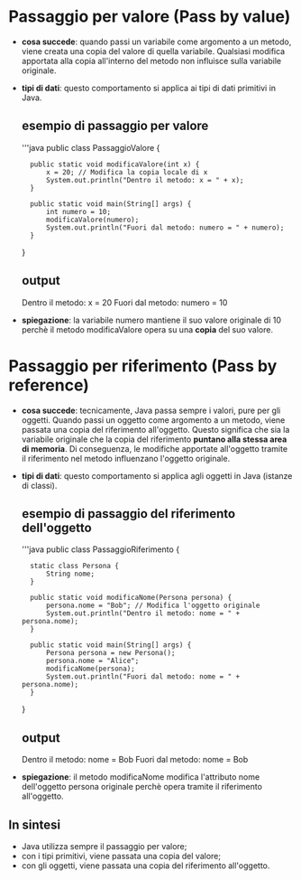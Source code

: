 # Passaggio per valore (Pass by value)
* **cosa succede**: quando passi un variabile come argomento a un metodo, viene creata una copia del valore di quella variabile. Qualsiasi modifica apportata alla copia all'interno del metodo non influisce sulla variabile originale.
* **tipi di dati**: questo comportamento si applica ai tipi di dati primitivi in Java.
    ## esempio di passaggio per valore 
    '''java
    public class PassaggioValore {

        public static void modificaValore(int x) {
            x = 20; // Modifica la copia locale di x
            System.out.println("Dentro il metodo: x = " + x);
        }

        public static void main(String[] args) {
            int numero = 10;
            modificaValore(numero);
            System.out.println("Fuori dal metodo: numero = " + numero);
        }
    }
    ## output
    Dentro il metodo: x = 20
    Fuori dal metodo: numero = 10
* **spiegazione**: la variabile numero mantiene il suo valore originale di 10 perchè il metodo modificaValore opera su una **copia** del suo valore.

# Passaggio per riferimento (Pass by reference)
* **cosa succede**: tecnicamente, Java passa sempre i valori, pure per gli oggetti. Quando passi un oggetto come argomento a un metodo, viene passata una copia del riferimento all'oggetto. Questo significa che sia la variabile originale che la copia del riferimento **puntano alla stessa area di memoria**. Di conseguenza, le modifiche apportate all'oggetto tramite il riferimento nel metodo influenzano l'oggetto originale.
* **tipi di dati**: questo comportamento si applica agli oggetti in Java (istanze di classi).
    ## esempio di passaggio del riferimento dell'oggetto
    '''java
    public class PassaggioRiferimento {

        static class Persona {
            String nome;
        }

        public static void modificaNome(Persona persona) {
            persona.nome = "Bob"; // Modifica l'oggetto originale
            System.out.println("Dentro il metodo: nome = " + persona.nome);
        }

        public static void main(String[] args) {
            Persona persona = new Persona();
            persona.nome = "Alice";
            modificaNome(persona);
            System.out.println("Fuori dal metodo: nome = " + persona.nome);
        }
    }
    ## output 
    Dentro il metodo: nome = Bob
    Fuori dal metodo: nome = Bob
* **spiegazione**: il metodo modificaNome modifica l'attributo nome dell'oggetto persona originale perchè opera tramite il riferimento all'oggetto.

## In sintesi
* Java utilizza sempre il passaggio per valore;
* con i tipi primitivi, viene passata una copia del valore;
* con gli oggetti, viene passata una copia del riferimento all'oggetto.